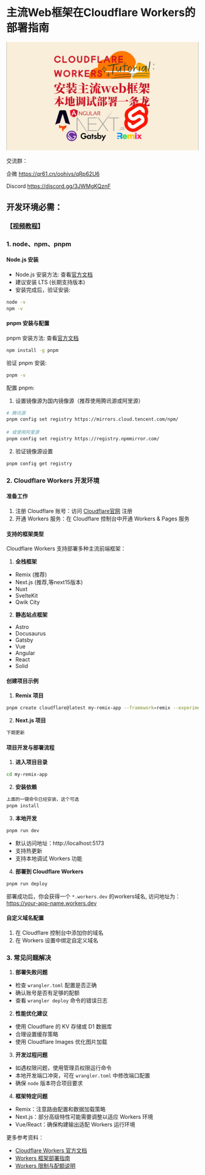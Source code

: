 # 主流Web框架在Cloudflare Workers的部署指南
![](../assets/others/3.jpg)

交流群：

企微  https://qr61.cn/oohivs/qRp62U6

Discord https://discord.gg/3JWMgKQznF

## 开发环境必需：
### 【[视频教程](https://www.bilibili.com/video/BV1sFSqYGEem/)】

### 1. node、npm、pnpm

#### Node.js 安装
- Node.js 安装方法: 查看[官方文档](https://nodejs.org/en/download/)
- 建议安装 LTS (长期支持版本)
- 安装完成后，验证安装:
```bash
node -v
npm -v
```

#### pnpm 安装与配置
pnpm 安装方法: 查看[官方文档](https://pnpm.io/installation)
```bash
npm install -g pnpm
```

验证 pnpm 安装:
```bash
pnpm -v
```

配置 pnpm:

1. 设置镜像源为国内镜像源（推荐使用腾讯源或阿里源）
```bash
# 腾讯源
pnpm config set registry https://mirrors.cloud.tencent.com/npm/

# 或使用阿里源
pnpm config set registry https://registry.npmmirror.com/
```

2. 验证镜像源设置
```bash
pnpm config get registry
```

### 2. Cloudflare Workers 开发环境

#### 准备工作
1. 注册 Cloudflare 账号：访问 [Cloudflare官网](https://dash.cloudflare.com/sign-up) 注册
2. 开通 Workers 服务：在 Cloudflare 控制台中开通 Workers & Pages 服务

#### 支持的框架类型
Cloudflare Workers 支持部署多种主流前端框架：

1. **全栈框架**
- Remix (推荐)
- Next.js (推荐,等next15版本)
- Nuxt
- SvelteKit
- Qwik City

2. **静态站点框架**
- Astro
- Docusaurus
- Gatsby
- Vue
- Angular
- React
- Solid

#### 创建项目示例

1. **Remix 项目**
```bash
pnpm create cloudflare@latest my-remix-app --framework=remix --experimental
```

2. **Next.js 项目**
```bash
下期更新
```

#### 项目开发与部署流程

1. **进入项目目录**
```bash
cd my-remix-app
```

2. **安装依赖**
```bash
上面的一键命令已经安装，这个可选
pnpm install
```

3. **本地开发**
```bash
pnpm run dev
```
- 默认访问地址：http://localhost:5173
- 支持热更新
- 支持本地调试 Workers 功能

4. **部署到 Cloudflare Workers**
```bash
pnpm run deploy
```

部署成功后，你会获得一个 `*.workers.dev` 的workers域名, 访问地址为：https://your-app-name.workers.dev

#### 自定义域名配置

1. 在 Cloudflare 控制台中添加你的域名
2. 在 Workers 设置中绑定自定义域名

### 3. 常见问题解决

1. **部署失败问题**
- 检查 `wrangler.toml` 配置是否正确
- 确认账号是否有足够的配额
- 查看 `wrangler deploy` 命令的错误日志

2. **性能优化建议**
- 使用 Cloudflare 的 KV 存储或 D1 数据库
- 合理设置缓存策略
- 使用 Cloudflare Images 优化图片加载

3. **开发过程问题**
- 如遇权限问题，使用管理员权限运行命令
- 本地开发端口冲突，可在 `wrangler.toml` 中修改端口配置
- 确保 `node` 版本符合项目要求

4. **框架特定问题**
- Remix：注意路由配置和数据加载策略
- Next.js：部分高级特性可能需要调整以适应 Workers 环境
- Vue/React：确保构建输出适配 Workers 运行环境

更多参考资料：
- [Cloudflare Workers 官方文档](https://developers.cloudflare.com/workers/)
- [Workers 框架部署指南](https://developers.cloudflare.com/workers/frameworks/)
- [Workers 限制与配额说明](https://developers.cloudflare.com/workers/platform/limits/)